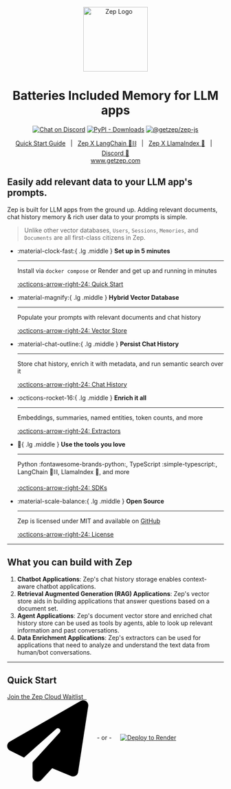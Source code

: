 <p align="center">
  <a href="https://squidfunk.github.io/mkdocs-material/">
    <img src="https://github.com/getzep/zep/blob/main/assets/zep-bot-square-200x200.png?raw=true" width="150" alt="Zep Logo">
  </a>
</p>

<h1 align="center">
Batteries Included Memory for LLM apps
</h1>

<p align="center">
  <a href="https://discord.gg/W8Kw6bsgXQ"><img
    src="https://dcbadge.vercel.app/api/server/W8Kw6bsgXQ?style=flat"
    alt="Chat on Discord"
  /></a>
  <a href="https://pypi.org/project/zep-python"><img alt="PyPI - Downloads" src="https://img.shields.io/pypi/dw/zep-python?label=pypi%20downloads"></a>
  <a href="https://www.npmjs.com/package/@getzep/zep-js"><img alt="@getzep/zep-js" src="https://img.shields.io/npm/dw/%40getzep/zep-js?label=npm%20downloads"></a>
</p>

<p align="center">
<a href="/deployment/quickstart/">Quick Start Guide</a> &nbsp; | &nbsp; 
<a href="/sdk/langchain/">Zep X LangChain 🦜⛓</a> &nbsp; | &nbsp; 
<a href="/sdk/llamaindex/">Zep X LlamaIndex 🦙</a> &nbsp; | &nbsp;
<a href="https://discord.gg/W8Kw6bsgXQ">Discord 💬</a><br />
<a href="https://www.getzep.com">www.getzep.com</a>
</p>


## Easily add relevant data to your LLM app's prompts.

Zep is built for LLM apps from the ground up. Adding relevant documents, chat history memory & rich user data to your prompts is simple. 


> Unlike other vector databases, `Users`, `Sessions`, `Memories`, and `Documents` are all first-class citizens in Zep.



<div class="grid cards" markdown>

-   :material-clock-fast:{ .lg .middle } __Set up in 5 minutes__

    ---

    Install via `docker compose` or Render and get up
    and running in minutes

    [:octicons-arrow-right-24: Quick Start](deployment/quickstart.md)

-   :material-magnify:{ .lg .middle } __Hybrid Vector Database__

    ---

    Populate your prompts with relevant documents and chat history

    [:octicons-arrow-right-24: Vector Store](sdk/documents.md)

-   :material-chat-outline:{ .lg .middle } __Persist Chat History__

    ---

    Store chat history, enrich it with metadata, and run semantic search over it

    [:octicons-arrow-right-24: Chat History](sdk/chat_history/index.md)

-   :octicons-rocket-16:{ .lg .middle } __Enrich it all__

    ---

    Embeddings, summaries, named entities, token counts, and more

    [:octicons-arrow-right-24: Extractors](sdk/extractors.md)

-   :black_heart:{ .lg .middle } __Use the tools you love__

    ---

    Python :fontawesome-brands-python:, TypeScript :simple-typescript:, LangChain 🦜⛓️, LlamaIndex 🦙, and more

    [:octicons-arrow-right-24: SDKs](sdk/index.md)

-   :material-scale-balance:{ .lg .middle } __Open Source__

    ---

    Zep is licensed under MIT and available on [GitHub](https://github.com/getzep/zep)

    [:octicons-arrow-right-24: License](https://github.com/getzep/zep/blob/main/LICENSE)

</div>

----

## What you can build with Zep

1. **Chatbot Applications**: Zep's chat history storage enables context-aware chatbot applications.
3. **Retrieval Augmented Generation (RAG) Applications**: Zep's vector store aids in building applications that answer questions based on a document set.
2. **Agent Applications**: Zep's document vector store and enriched chat history store can be used as tools by agents, able to look up relevant information and past conversations.
4. **Data Enrichment Applications**: Zep's extractors can be used for applications that need to analyze and understand the text data from human/bot conversations.

----

## Quick Start

<p style="display: flex; align-items: center; margin-bottom: 80px">
    <a class="md-button" href="https://www.getzep.com/#join-waitlist" style="margin-right: 20px; padding: inherit 15px; border-radius: 7px;">
        Join the Zep Cloud Waitlist &nbsp;
        <span class="twemoji">
            <svg xmlns="http://www.w3.org/2000/svg" viewBox="0 0 512 512">
                <!--! Font Awesome Free 6.4.0 by @fontawesome - https://fontawesome.com License - https://fontawesome.com/license/free (Icons: CC BY 4.0, Fonts: SIL OFL 1.1, Code: MIT License) Copyright 2023 Fonticons, Inc.-->
                <path d="M498.1 5.6c10.1 7 15.4 19.1 13.5 31.2l-64 416c-1.5 9.7-7.4 18.2-16 23s-18.9 5.4-28 1.6L284 427.7l-68.5 74.1c-8.9 9.7-22.9 12.9-35.2 8.1S160 493.2 160 480v-83.6c0-4 1.5-7.8 4.2-10.7l167.6-182.9c5.8-6.3 5.6-16-.4-22s-15.7-6.4-22-.7L106 360.8l-88.3-44.2C7.1 311.3.3 300.7 0 288.9s5.9-22.8 16.1-28.7l448-256c10.7-6.1 23.9-5.5 34 1.4z"></path>
            </svg>
        </span>
    </a>
- or -
    <a href="/deployment/render" style="display: flex; align-items: center; margin-left: 20px">
        <img alt="Deploy to Render" src="https://render.com/images/deploy-to-render-button.svg">
    </a>
</p>
